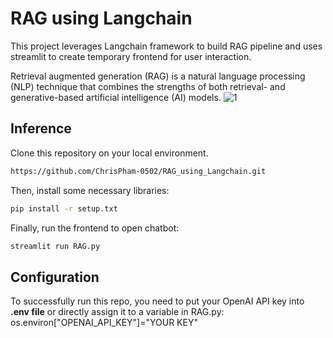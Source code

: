 # RAG using Langchain
This project leverages Langchain framework to build RAG pipeline and uses streamlit to create temporary frontend for user interaction. 

Retrieval augmented generation (RAG) is a natural language processing (NLP) technique that combines the strengths of both retrieval- and generative-based artificial intelligence (AI) models.
![1](https://github.com/ChrisPham-0502/RAG_using_Langchain/assets/126843941/8a434ec4-e41f-4109-922a-dfe703fdd832)

## Inference
Clone this repository on your local environment.
```sh
https://github.com/ChrisPham-0502/RAG_using_Langchain.git
```

Then, install some necessary libraries:
```sh
pip install -r setup.txt
```

  Finally, run the frontend to open chatbot:
```sh
streamlit run RAG.py
```

## Configuration
To successfully run this repo, you need to put your OpenAI API key into **.env file** or directly assign it to a variable in RAG.py: os.environ["OPENAI_API_KEY"]="YOUR KEY"  
